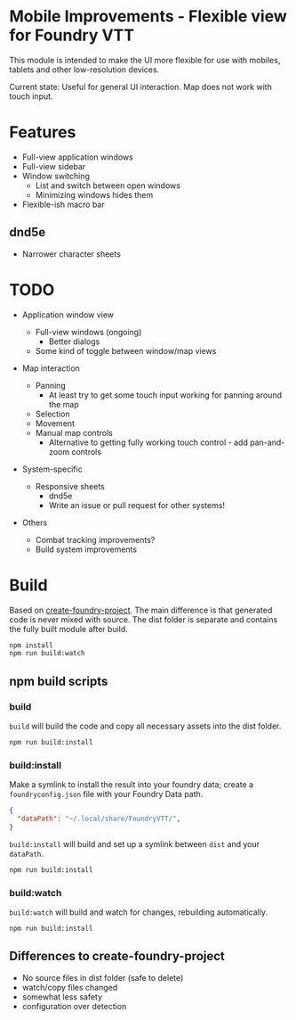 # Mobile Improvements - Flexible view for Foundry VTT
This module is intended to make the UI more flexible for use with mobiles, tablets and other low-resolution devices.

Current state: Useful for general UI interaction. Map does not work with touch input.

# Features
- Full-view application windows
- Full-view sidebar
- Window switching
  - List and switch between open windows
  - Minimizing windows hides them
- Flexible-ish macro bar
## dnd5e
- Narrower character sheets

# TODO
- Application window view
  - Full-view windows (ongoing)
    - Better dialogs
  - Some kind of toggle between window/map views

- Map interaction
  - Panning
    - At least try to get some touch input working for panning around the map
  - Selection
  - Movement
  - Manual map controls
    - Alternative to getting fully working touch control - add pan-and-zoom controls

- System-specific
  - Responsive sheets
    - dnd5e
    - Write an issue or pull request for other systems!

- Others
  - Combat tracking improvements?
  - Build system improvements


# Build
Based on [create-foundry-project](https://gitlab.com/foundry-projects/foundry-pc/create-foundry-project). The main difference is that generated code is never mixed with source. The dist folder is separate and contains the fully built module after build.
```bash
npm install
npm run build:watch
```

## npm build scripts

### build
`build` will build the code and copy all necessary assets into the dist folder.
```bash
npm run build:install
```

### build:install
Make a symlink to install the result into your foundry data; create a `foundryconfig.json` file with your Foundry Data path.
```json
{
  "dataPath": "~/.local/share/FoundryVTT/",
}
```
`build:install` will build and set up a symlink between `dist` and your `dataPath`.
```bash
npm run build:install
```

### build:watch
`build:watch` will build and watch for changes, rebuilding automatically.
```bash
npm run build:install
```

## Differences to create-foundry-project
- No source files in dist folder (safe to delete)
- watch/copy files changed
- somewhat less safety
- configuration over detection